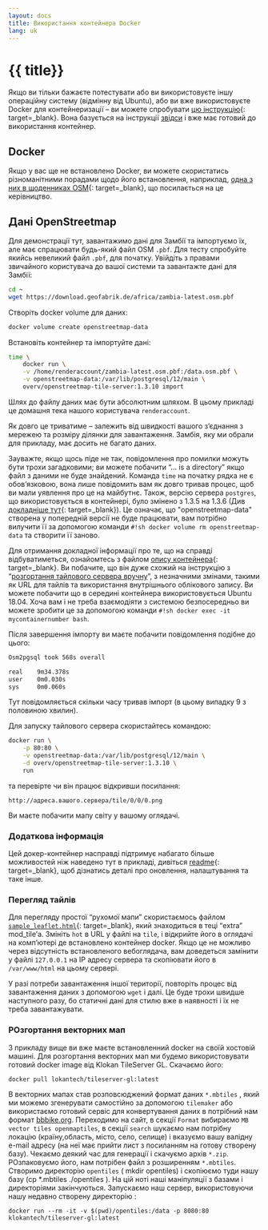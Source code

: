```yaml
---
layout: docs
title: Використання контейнера Docker
lang: uk
---
```


# {{ title}}

Якщо ви тільки бажаєте потестувати або ви використовуєте іншу операційну систему (відмінну від Ubuntu), або ви вже використовуєте Docker для контейнеризації&nbsp;– ви можете спробувати [цю інструкцію](https://github.com/Overv/openstreetmap-tile-server/blob/master/README.md){: target=_blank}. Вона базується на інструкції [звідси](/serving-tiles/manually-building-a-tile-server-ubuntu-18-04-lts/) і вже має готовий до використання контейнер.

## Docker

Якщо у вас ще не встановлено Docker, ви можете скористатись різноманітними порадами щодо його встановлення, наприклад, [одна з них в щоденниках OSM](https://www.openstreetmap.org/user/SomeoneElse/diary/45070){: target=_blank}, що посилається на це керівництво.

## Дані OpenStreetmap

Для демонстрації тут, завантажимо дані для Замбії та імпортуємо їх, але має спрацювати будь-який файл OSM `.pbf`. Для тесту спробуйте якийсь невеликий файл `.pbf`, для початку. Увійдіть з правами звичайного користувача до вашої системи та завантажте дані для Замбії:

```sh
cd ~
wget https://download.geofabrik.de/africa/zambia-latest.osm.pbf
```

Створіть docker volume для даних:

```sh
docker volume create openstreetmap-data
```

Встановіть контейнер та імпортуйте дані:

```sh 
time \
    docker run \
    -v /home/renderaccount/zambia-latest.osm.pbf:/data.osm.pbf \
    -v openstreetmap-data:/var/lib/postgresql/12/main \
    overv/openstreetmap-tile-server:1.3.10 import
```

Шлях до файлу даних має бути абсолютним шляхом. В цьому прикладі це домашня тека нашого користувача `renderaccount`.

Як довго це триватиме&nbsp;– залежить від швидкості вашого зʼєднання з мережею та розміру ділянки для завантаження. Замбія, яку ми обрали для прикладу, має досить не багато даних.

Зауважте, якщо щось піде не так, повідомлення про помилки можуть бути трохи загадковими; ви можете побачити “… is a directory” якщо файл з даними не буде знайдений. Команда `time` на початку рядка не є обовʼязковою, вона лише повідомить вам як довго тривав процес, щоб ви мали уявлення про це на майбутнє. Також, версію сервера `postgres`, що використовується в контейнері, було змінено з 1.3.5 на 1.3.6 (Див [докладніше тут](https://github.com/Overv/openstreetmap-tile-server/releases/tag/v1.3.6){: target=_blank}). Це означає, що "openstreetmap-data" створена у попередній версії не буде працювати, вам потрібно вилучити її за допомогою команди `#!sh docker volume rm openstreetmap-data` та створити її заново.

Для отримання докладної інформації про те, що на справді відбуватиметься, ознайомтесь з файлом [опису контейнера](https://github.com/Overv/openstreetmap-tile-server/blob/master/Dockerfile){: target=_blank}. Ви побачите, що він дуже схожий на інструкцію з “[розгортання тайлового сервера вручну](/serving-tiles/manually-building-a-tile-server-ubuntu-18-04-lts/)”, з незначними змінами, такими як URL для тайлів та використання внутрішнього облікового запису. Ви можете побачити що в середині контейнера використовується Ubuntu 18.04. Хоча вам і не треба взаємодіяти з системою безпосередньо ви можете зробити це за допомогою команди `#!sh docker exec -it mycontainernumber bash`.

Після завершення імпорту ви маєте побачити повідомлення подібне до цього:

```sh
Osm2pgsql took 568s overall

real    9m34.378s
user    0m0.030s
sys     0m0.060s
```

Тут повідомляється скільки часу тривав імпорт (в цьому випадку 9 з половиною хвилин).

Для запуску тайлового сервера скористайтесь командою:

```sh
docker run \
    -p 80:80 \
    -v openstreetmap-data:/var/lib/postgresql/12/main \
    -d overv/openstreetmap-tile-server:1.3.10 \
    run
```

та перевірте чи він працює відкривши посилання:

`http://адреса.вашого.сервера/tile/0/0/0.png`

Ви маєте побачити мапу світу у вашому оглядачі.

### Додаткова інформація

Цей докер-контейнер насправді підтримує набагато більше можливостей ніж наведено тут в прикладі, дивіться [readme](https://github.com/Overv/openstreetmap-tile-server/blob/master/README.md){: target=_blank}, щоб дізнатись деталі про оновлення, налаштування та таке інше.

### Перегляд тайлів

Для перегляду простої “рухомої мапи” скористаємось файлом [`sample_leaflet.html`](https://github.com/SomeoneElseOSM/mod_tile/blob/switch2osm/extra/sample_leaflet.html){: target=_blank}, який знаходиться в теці “extra” mod_tile’а. Змініть `hot` в URL у файлі на `tile`, і відкрийте його в оглядачі на компʼютері де встановлено контейнер docker. Якщо це не можливо через відсутність встановленого вебоглядача, вам доведеться замінити у файлі `127.0.0.1` на IP адресу сервера та скопіювати його в `/var/www/html` на цьому сервері.

У разі потреби завантаження іншої території, повторіть процес від завантаження даних з допомогою `wget` і далі. Це буде трохи швидше наступного разу, бо статичні дані для стилю вже в наявності і їх не треба завантажувати.

### РОзгортання векторних мап

З прикладу вище ви вже маєте встановленний docker на своїй хостовій машині. Для розгортання векторних мап ми будемо використовувати готовий docker image від Klokan TileServer GL.
Скачаємо його: 

```
docker pull lokantech/tileserver-gl:latest
```

В векторних мапах став розповсюджений формат даних `*.mbtiles` , який ми можемо згенерувати самостійно за допомогою `tilemaker` або використаємо готовий сервіс для конвертування даних в потрібний нам формат [bbbike.org](https://extract.bbbike.org/). Переходимо на сайт,
в секції `Format` вибираємо `MB vector tiles openmaptiles`, в секції `search` шукаємо нам потрібну локацію (країну,область, місто, село, селище) і вказуємо вашу валідну e-mail адресу (на неї має прийти лист з посиланням на готову створену базу).
Чекаємо деякий час для генерації і скачуємо архів `*.zip`. РОзпаковуємо його, нам потрібен файл з розширенням `*.mbtiles`.
Створимо директорію `opentiles` ( mkdir opentiles) і скопіюємо туди нашу базу (cp *.mbtiles ./opentiles ). На цій ноті наші маніпуляції з базами і директоріями закінчуються.
Запускаємо наш сервер, використовуючи нашу недавно створену директорію :

```
docker run --rm -it -v $(pwd)/opentiles:/data -p 8080:80 klokantech/tileserver-gl:latest
```

